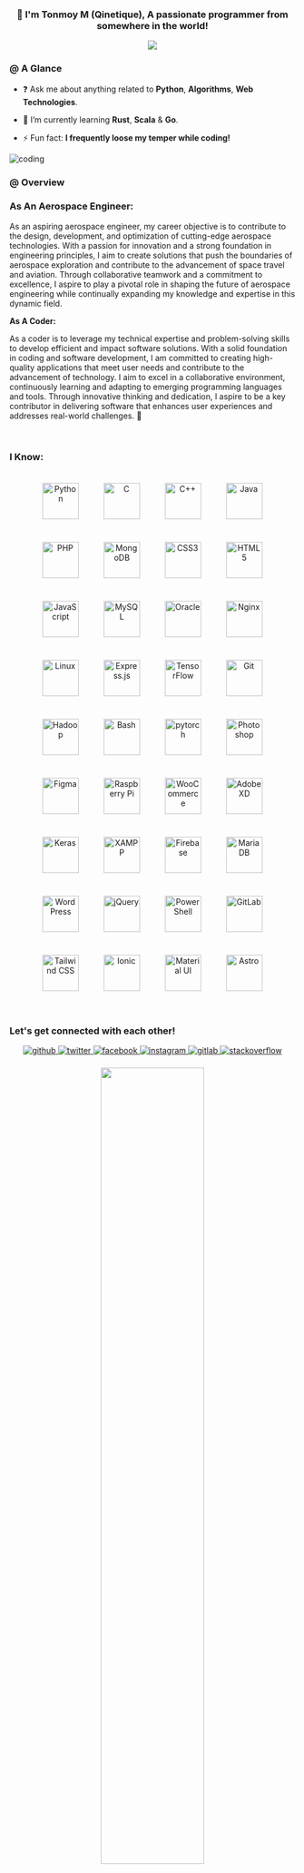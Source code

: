 ### **<div align="center"> 🙂 I'm Tonmoy M (Qinetique), A passionate programmer from somewhere in the world! </div>**  
<div align="center">
<img src="https://komarev.com/ghpvc/?username=qinetique&&style=flat-square" align="center" />
</div>  



### @  A Glance   
-  ❓ Ask me about anything related to  **Python**, **Algorithms**, **Web Technologies**.  
  

-  🌱 I’m currently learning  **Rust**, **Scala** & **Go**.  
  

- ⚡  Fun fact:  **I frequently loose my temper while coding!**  
  

<img alt = "coding" src="https://media3.giphy.com/media/v1.Y2lkPTc5MGI3NjExcmZtZ2dxZXZ5YnR6dzczcml0d2FudXJoY3lsbXd5cWtodXF4aHZuYSZlcD12MV9pbnRlcm5hbF9naWZfYnlfaWQmY3Q9Zw/xUA7bdpLxQhsSQdyog/giphy.gif" align = "center"/>

### @  Overview   
### As An Aerospace Engineer: 

 As an aspiring aerospace engineer, my career objective is to contribute to the design, development, and optimization of cutting-edge aerospace technologies. With a passion for innovation and a strong foundation in engineering principles, I aim to create solutions that push the boundaries of aerospace exploration and contribute to the advancement of space travel and aviation. Through collaborative teamwork and a commitment to excellence, I aspire to play a pivotal role in shaping the future of aerospace engineering while continually expanding my knowledge and expertise in this dynamic field. 

**As A Coder:**

 As a coder is to leverage my technical expertise and problem-solving skills to develop efficient and impact software solutions. With a solid foundation in coding and software development, I am committed to creating high-quality applications that meet user needs and contribute to the advancement of technology. I aim to excel in a collaborative environment, continuously learning and adapting to emerging programming languages and tools. Through innovative thinking and dedication, I aspire to be a key contributor in delivering software that enhances user experiences and addresses real-world challenges.  🙂  
  

<br/>  



###  I Know:   
<div align="center">  
<a href="https://www.python.org/" target="_blank"><img style="margin: 20px" src="https://profilinator.rishav.dev/skills-assets/python-original.svg" alt="Python" height="64" /></a>  
<a href="https://www.cprogramming.com/" target="_blank"><img style="margin: 20px" src="https://profilinator.rishav.dev/skills-assets/c-original.svg" alt="C" height="64" /></a>  
<a href="https://www.cplusplus.com/" target="_blank"><img style="margin: 20px" src="https://profilinator.rishav.dev/skills-assets/cplusplus-original.svg" alt="C++" height="64" /></a>  
<a href="https://www.java.com/" target="_blank"><img style="margin: 20px" src="https://profilinator.rishav.dev/skills-assets/java-original-wordmark.svg" alt="Java" height="64" /></a>  
<a href="https://www.php.net/" target="_blank"><img style="margin: 20px" src="https://profilinator.rishav.dev/skills-assets/php-original.svg" alt="PHP" height="64" /></a>  
<a href="https://www.mongodb.com/" target="_blank"><img style="margin: 20px" src="https://profilinator.rishav.dev/skills-assets/mongodb-original-wordmark.svg" alt="MongoDB" height="64" /></a>  
<a href="https://www.w3schools.com/css/" target="_blank"><img style="margin: 20px" src="https://profilinator.rishav.dev/skills-assets/css3-original-wordmark.svg" alt="CSS3" height="64" /></a>  
<a href="https://en.wikipedia.org/wiki/HTML5" target="_blank"><img style="margin: 20px" src="https://profilinator.rishav.dev/skills-assets/html5-original-wordmark.svg" alt="HTML5" height="64" /></a>  
<a href="https://www.javascript.com/" target="_blank"><img style="margin: 20px" src="https://profilinator.rishav.dev/skills-assets/javascript-original.svg" alt="JavaScript" height="64" /></a>  
<a href="https://www.mysql.com/" target="_blank"><img style="margin: 20px" src="https://profilinator.rishav.dev/skills-assets/mysql-original-wordmark.svg" alt="MySQL" height="64" /></a>  
<a href="https://www.oracle.com/in/index.html" target="_blank"><img style="margin: 20px" src="https://profilinator.rishav.dev/skills-assets/oracle-original.svg" alt="Oracle" height="64" /></a>  
<a href="https://www.nginx.com/" target="_blank"><img style="margin: 20px" src="https://profilinator.rishav.dev/skills-assets/nginx-original.svg" alt="Nginx" height="64" /></a>  
<a href="https://www.linux.org/" target="_blank"><img style="margin: 20px" src="https://profilinator.rishav.dev/skills-assets/linux-original.svg" alt="Linux" height="64" /></a>  
<a href="https://expressjs.com/" target="_blank"><img style="margin: 20px" src="https://profilinator.rishav.dev/skills-assets/express-original-wordmark.svg" alt="Express.js" height="64" /></a>  
<a href="https://www.tensorflow.org/" target="_blank"><img style="margin: 20px" src="https://profilinator.rishav.dev/skills-assets/tensorflow-icon.svg" alt="TensorFlow" height="64" /></a>  
<a href="https://github.com/" target="_blank"><img style="margin: 20px" src="https://profilinator.rishav.dev/skills-assets/git-scm-icon.svg" alt="Git" height="64" /></a>  
<a href="https://hadoop.apache.org/" target="_blank"><img style="margin: 20px" src="https://profilinator.rishav.dev/skills-assets/apache_hadoop-icon.svg" alt="Hadoop" height="64" /></a>  
<a href="https://www.gnu.org/software/bash/" target="_blank"><img style="margin: 20px" src="https://profilinator.rishav.dev/skills-assets/gnu_bash-icon.svg" alt="Bash" height="64" /></a>  
<a href="https://pytorch.org/" target="_blank"><img style="margin: 20px" src="https://profilinator.rishav.dev/skills-assets/pytorch-icon.svg" alt="pytorch" height="64" /></a>  
<a href="https://www.adobe.com/in/products/photoshop.html" target="_blank"><img style="margin: 20px" src="https://profilinator.rishav.dev/skills-assets/photoshop-plain.svg" alt="Photoshop" height="64" /></a>  
<a href="https://www.figma.com/" target="_blank"><img style="margin: 20px" src="https://profilinator.rishav.dev/skills-assets/figma-icon.svg" alt="Figma" height="64" /></a>  
<a href="https://www.raspberrypi.org/" target="_blank"><img style="margin: 20px" src="https://profilinator.rishav.dev/skills-assets/raspberrypi.png" alt="Raspberry Pi" height="64" /></a>  
<a href="https://woocommerce.com/" target="_blank"><img style="margin: 20px" src="https://profilinator.rishav.dev/skills-assets/woocommerce.png" alt="WooCommerce" height="64" /></a>  
<a href="https://www.adobe.com/in/products/xd.html" target="_blank"><img style="margin: 20px" src="https://profilinator.rishav.dev/skills-assets/adobexd.png" alt="Adobe XD" height="64" /></a>  
<a href="https://keras.io/" target="_blank"><img style="margin: 20px" src="https://profilinator.rishav.dev/skills-assets/keras.png" alt="Keras" height="64" /></a>  
<a href="https://www.apachefriends.org/" target="_blank"><img style="margin: 20px" src="https://profilinator.rishav.dev/skills-assets/xampp.png" alt="XAMPP" height="64" /></a>  
<a href="https://firebase.google.com/" target="_blank"><img style="margin: 20px" src="https://profilinator.rishav.dev/skills-assets/firebase.png" alt="Firebase" height="64" /></a>  
<a href="https://mariadb.org/" target="_blank"><img style="margin: 20px" src="https://profilinator.rishav.dev/skills-assets/mariadb.png" alt="Maria DB" height="64" /></a>  
<a href="https://wordpress.com/" target="_blank"><img style="margin: 20px" src="https://profilinator.rishav.dev/skills-assets/wordpress.png" alt="WordPress" height="64" /></a>  
<a href="https://jquery.com/" target="_blank"><img style="margin: 20px" src="https://profilinator.rishav.dev/skills-assets/jquery.png" alt="jQuery" height="64" /></a>  
<a href="https://docs.microsoft.com/en-us/powershell/" target="_blank"><img style="margin: 20px" src="https://profilinator.rishav.dev/skills-assets/powershell.png" alt="PowerShell" height="64" /></a>  
<a href="https://about.gitlab.com/" target="_blank"><img style="margin: 20px" src="https://profilinator.rishav.dev/skills-assets/gitlab.svg" alt="GitLab" height="64" /></a>  
<a href="https://www.tailwindcss.com/" target="_blank"><img style="margin: 20px" src="https://profilinator.rishav.dev/skills-assets/tailwindcss.svg" alt="Tailwind CSS" height="64" /></a>  
<a href="https://www.ionicframework.com/" target="_blank"><img style="margin: 20px" src="https://profilinator.rishav.dev/skills-assets/ionic.svg" alt="Ionic" height="64" /></a>  
<a href="https://mui.com/" target="_blank"><img style="margin: 20px" src="https://profilinator.rishav.dev/skills-assets/mui.png" alt="Material UI" height="64" /></a>  
<a href="https://www.astro.build/" target="_blank"><img style="margin: 20px" src="https://profilinator.rishav.dev/skills-assets/astro.svg" alt="Astro" height="64" /></a>  
</div>  

<br/>  



###  Let's get connected with each other!   
<div align="center">
<a href="https://github.com/qinetique" target="_blank">
<img src=https://img.shields.io/badge/github-%2324292e.svg?&style=for-the-badge&logo=github&logoColor=white alt=github style="margin-bottom: 5px;" />
</a>
<a href="https://twitter.com/tonythecattfish" target="_blank">
<img src=https://img.shields.io/badge/twitter-%2300acee.svg?&style=for-the-badge&logo=twitter&logoColor=white alt=twitter style="margin-bottom: 5px;" />
</a>
<a href="https://www.facebook.com/qinetique" target="_blank">
<img src=https://img.shields.io/badge/facebook-%232E87FB.svg?&style=for-the-badge&logo=facebook&logoColor=white alt=facebook style="margin-bottom: 5px;" />
</a>
<a href="https://instagram.com/i.am.tonmoy" target="_blank">
<img src=https://img.shields.io/badge/instagram-%23000000.svg?&style=for-the-badge&logo=instagram&logoColor=white alt=instagram style="margin-bottom: 5px;" />
</a>
<a href="https://gitlab.com/qinetique" target="_blank">
<img src=https://img.shields.io/badge/gitlab-330F63.svg?&style=for-the-badge&logo=gitlab&logoColor=white alt=gitlab style="margin-bottom: 5px;" />
</a>
<a href="https://stackoverflow.com/users/tonmoy-m" target="_blank">
<img src=https://img.shields.io/badge/stackoverflow-%23F28032.svg?&style=for-the-badge&logo=stackoverflow&logoColor=white alt=stackoverflow style="margin-bottom: 5px;" />
</a>  
</div>  
  

<br/>  



<div align="center">
  <img  align="center" src="https://github-readme-stats.vercel.app/api/top-langs/?username=qinetique&hide_border=true&layout=compact" align="left" style="width: 60%" />
</div>
